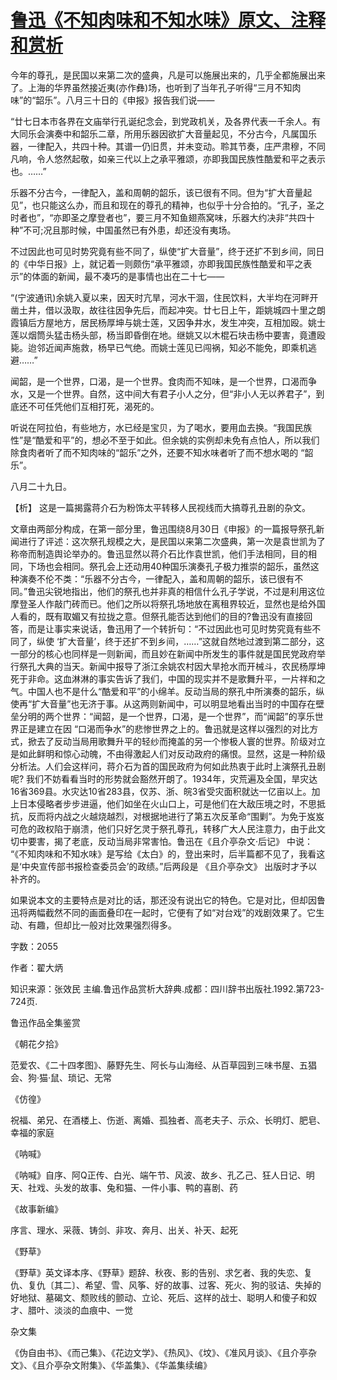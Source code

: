 # [鲁迅《不知肉味和不知水味》原文、注释和赏析](https://www.vrrw.net/wx/9762.html)

今年的尊孔，是民国以来第二次的盛典，凡是可以施展出来的，几乎全都施展出来了。上海的华界虽然接近夷(亦作彝)场，也听到了当年孔子听得“三月不知肉味”的“韶乐”。八月三十日的《申报》报告我们说——

“廿七日本市各界在文庙举行孔诞纪念会，到党政机关，及各界代表一千余人。有大同乐会演奏中和韶乐二章，所用乐器因欲扩大音量起见，不分古今，凡属国乐器，一律配入，共四十种。其谱一仍旧贯，并未变动。聆其节奏，庄严肃穆，不同凡响，令人悠然起敬，如亲三代以上之承平雅颂，亦即我国民族性酷爱和平之表示也。……”

乐器不分古今，一律配入，盖和周朝的韶乐，该已很有不同。但为“扩大音量起见”，也只能这么办，而且和现在的尊孔的精神，也似乎十分合拍的。“孔子，圣之时者也”，“亦即圣之摩登者也”，要三月不知鱼翅燕窝味，乐器大约决非“共四十种”不可;况且那时候，中国虽然已有外患，却还没有夷场。

不过因此也可见时势究竟有些不同了，纵使“扩大音量”，终于还扩不到乡间，同日的《中华日报》上，就记着一则颇伤“承平雅颂，亦即我国民族性酷爱和平之表示”的体面的新闻，最不凑巧的是事情也出在二十七——

“(宁波通讯)余姚入夏以来，因天时亢旱，河水干涸，住民饮料，大半均在河畔开凿土井，借以汲取，故往往因争先后，而起冲突。廿七日上午，距姚城四十里之朗霞镇后方屋地方，居民杨厚坤与姚士莲，又因争井水，发生冲突，互相加殴。姚士莲以烟筒头猛击杨头部，杨当即昏倒在地。继姚又以木棍石块击杨中要害，竟遭殴毙。迨邻近闻声施救，杨早已气绝。而姚士莲见已闯祸，知必不能免，即乘机逃避……”

闻韶，是一个世界，口渴，是一个世界。食肉而不知味，是一个世界，口渴而争水，又是一个世界。自然，这中间大有君子小人之分，但“非小人无以养君子”，到底还不可任凭他们互相打死，渴死的。

听说在阿拉伯，有些地方，水已经是宝贝，为了喝水，要用血去换。“我国民族性”是“酷爱和平”的，想必不至于如此。但余姚的实例却未免有点怕人，所以我们除食肉者听了而不知肉味的“韶乐”之外，还要不知水味者听了而不想水喝的 “韶乐”。

八月二十九日。



【析】 这是一篇揭露蒋介石为粉饰太平转移人民视线而大搞尊孔丑剧的杂文。

文章由两部分构成，在第一部分里，鲁迅围绕8月30日《申报》的一篇报导祭孔新闻进行了评述：这次祭孔规模之大，是民国以来第二次盛典，第一次是袁世凯为了称帝而制造舆论举办的。鲁迅显然以蒋介石比作袁世凯，他们手法相同，目的相同，下场也会相同。祭孔会上还动用40种国乐演奏孔子极力推崇的韶乐，虽然这种演奏不伦不类：“乐器不分古今，一律配入，盖和周朝的韶乐，该已很有不同。”鲁迅尖锐地指出，他们的祭孔也并非真的相信什么孔子学说，不过是利用这位摩登圣人作敲门砖而已。他们之所以将祭孔场地放在离租界较近，显然也是给外国人看的，既有取媚又有拉拢之意。但祭孔能否达到他们的目的?鲁迅没有直接回答，而是让事实来说话，鲁迅用了一个转折句：“不过因此也可见时势究竟有些不同了，纵使 ‘扩大音量’，终于还扩不到乡间，……”这就自然地过渡到第二部分，这一部分的核心也同样是一则新闻，而且妙在新闻中所发生的事件就是国民党政府举行祭孔大典的当天。新闻中报导了浙江余姚农村因大旱抢水而开械斗，农民杨厚坤死于非命。这血淋淋的事实告诉了我们，中国的现实并不是歌舞升平，一片祥和之气。中国人也不是什么“酷爱和平”的小绵羊。反动当局的祭孔中所演奏的韶乐，纵使再“扩大音量”也无济于事。从这两则新闻中，可以明显地看出当时的中国存在壁垒分明的两个世界：“闻韶，是一个世界，口渴，是一个世界”，而“闻韶”的享乐世界正是建立在因 “口渴而争水”的悲惨世界之上的。鲁迅就是这样以强烈的对比方式，掀去了反动当局用歌舞升平的轻纱而掩盖的另一个惨极人寰的世界。阶级对立是如此鲜明和惊心动魄，不由得激起人们对反动政府的痛恨。显然，这是一种阶级分析法。人们会这样问，蒋介石为首的国民政府为何如此热衷于此时上演祭孔丑剧呢? 我们不妨看看当时的形势就会豁然开朗了。1934年，灾荒遍及全国，旱灾达16省369县。水灾达10省283县，仅苏、浙、皖3省受灾面积就达一亿亩以上。加上日本侵略者步步进逼，他们如坐在火山口上，可是他们在大敌压境之时，不思抵抗，反而将内战之火越烧越烈，对根据地进行了第五次反革命“围剿”。为免于岌岌可危的政权陷于崩溃，他们只好乞灵于祭孔尊孔，转移广大人民注意力，由于此文切中要害，揭了老底，反动当局非常害怕。鲁迅在《且介亭杂文·后记》 中说： “《不知肉味和不知水味》是写给《太白》的，登出来时，后半篇都不见了，我看这是‘中央宣传部书报检查委员会’的政绩。”后两段是 《且介亭杂文》 出版时才予以补齐的。

如果说本文的主要特点是对比的话，那还没有说出它的特色。它是对比，但却因鲁迅将两幅截然不同的画面叠印在一起时，它便有了如“对台戏”的戏剧效果了。它生动、有趣，但却比一般对比效果强烈得多。

字数：2055

作者：翟大炳

知识来源：张效民 主编.鲁迅作品赏析大辞典.成都：四川辞书出版社.1992.第723-724页.

鲁迅作品全集鉴赏

《朝花夕拾》

范爱农、《二十四孝图》、藤野先生、阿长与山海经、从百草园到三味书屋、五猖会、狗·猫·鼠、琐记、无常

《仿徨》

祝福、弟兄、在酒楼上、伤逝、离婚、孤独者、高老夫子、示众、长明灯、肥皂、幸福的家庭

《呐喊》

《呐喊》自序、阿Q正传、白光、端午节、风波、故乡、孔乙己、狂人日记、明天、社戏、头发的故事、兔和猫、一件小事、鸭的喜剧、药

《故事新编》

序言、理水、采薇、铸剑、非攻、奔月、出关、补天、起死

《野草》

《野草》英文译本序、《野草》题辞、秋夜、影的告别、求乞者、我的失恋、复仇、复仇〔其二〕、希望、雪、风筝、好的故事、过客、死火、狗的驳诘、失掉的好地狱、墓碣文、颓败线的颤动、立论、死后、这样的战士、聪明人和傻子和奴才、腊叶、淡淡的血痕中、一觉

杂文集

《伪自由书》、《而己集》、《花边文学》、《热风》、《坟》、《准风月谈》、《且介亭杂文》、《且介亭杂文附集》、《华盖集》、《华盖集续编》

